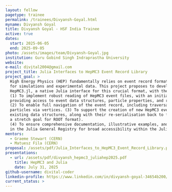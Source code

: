 ```yaml
---
layout: fellow
pagetype: trainee
permalink: /trainees/Divyansh-Goyal.html
myname: Divyansh Goyal
title: Divyansh Goyal - HSF India Trainee
active: true
dates:
  start: 2025-06-05
  end: 2025-09-05
photo: /assets/images/team/Divyansh-Goyal.jpg
institution: Guru Gobind Singh Indraprastha University
website:
e-mail: divital2004@gmail.com
project_title: Julia Interfaces to HepMC3 Event Record Library
project_goal: >
  High Energy Physics (HEP) fundamentally relies on event record formats like HepMC3
  for simulations and experimental data. This project proposes to develop and establish
  HepMC3.jl, a native Julia interface for this crucial format, with the following key objectives:
  (1) To implement robust reading of HepMC3 event files, with an initial focus on the ASCII format,
  providing access to event data structures, particle properties, and run information.
  (2) To enable full navigation of the event record, including traversal between parent and child
  particles via vertices. (3) To support the creation of new HepMC3 events and the modification of
  existing data structures, along with their re-serialisation back to file (initially ASCII, with
  a stretch goal for ROOT format).
  (4) To ensure comprehensive documentation, illustrative examples, and registration of HepMC3.jl
  in the Julia General Registry for broad accessibility within the JuliaHEP ecosystem.
mentors:
  - Graeme Stewart (CERN)
  - Matuesz Fila (CERN)
proposal: /assets/pdf/Julia_Interfaces_to_HepMC3_Event_Record_Library.pdf
presentations:
  - url: /assets/pdf/divyansh_hepmc3_juliahep2025.pdf
    title: HepMC3 and Julia
    date: July 31, 2025
github-username: divital-coder
linkedin-profile: https://www.linkedin.com/in/divyansh-goyal-34654b200/
current_status: >
---
```


